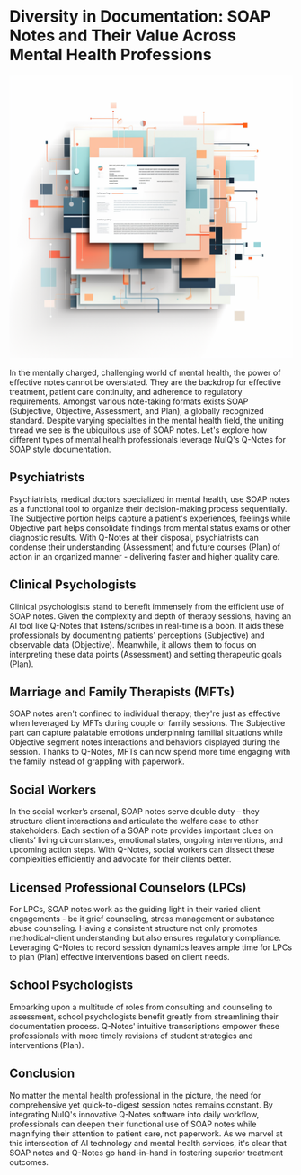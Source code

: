 # Diversity in Documentation: SOAP Notes and Their Value Across Mental Health Professions

![SOAP Notes Are Used Across Mental Health Professions](/articles/img/form2.png)

In the mentally charged, challenging world of mental health, the power of effective notes cannot be overstated. They are the backdrop for effective treatment, patient care continuity, and adherence to regulatory requirements. Amongst various note-taking formats exists SOAP (Subjective, Objective, Assessment, and Plan), a globally recognized standard. Despite varying specialties in the mental health field, the uniting thread we see is the ubiquitous use of SOAP notes. Let's explore how different types of mental health professionals leverage NuIQ's Q-Notes for SOAP style documentation.

## Psychiatrists

Psychiatrists, medical doctors specialized in mental health, use SOAP notes as a functional tool to organize their decision-making process sequentially. The Subjective portion helps capture a patient's experiences, feelings while Objective part helps consolidate findings from mental status exams or other diagnostic results. With Q-Notes at their disposal, psychiatrists can condense their understanding (Assessment) and future courses (Plan) of action in an organized manner - delivering faster and higher quality care.

## Clinical Psychologists

Clinical psychologists stand to benefit immensely from the efficient use of SOAP notes. Given the complexity and depth of therapy sessions, having an AI tool like Q-Notes that listens/scribes in real-time is a boon. It aids these professionals by documenting patients' perceptions (Subjective) and observable data (Objective). Meanwhile, it allows them to focus on interpreting these data points (Assessment) and setting therapeutic goals (Plan).

## Marriage and Family Therapists (MFTs)

SOAP notes aren't confined to individual therapy; they're just as effective when leveraged by MFTs during couple or family sessions. The Subjective part can capture palatable emotions underpinning familial situations while Objective segment notes interactions and behaviors displayed during the session. Thanks to Q-Notes, MFTs can now spend more time engaging with the family instead of grappling with paperwork.

## Social Workers

In the social worker’s arsenal, SOAP notes serve double duty – they structure client interactions and articulate the welfare case to other stakeholders. Each section of a SOAP note provides important clues on clients’ living circumstances, emotional states, ongoing interventions, and upcoming action steps. With Q-Notes, social workers can dissect these complexities efficiently and advocate for their clients better.

## Licensed Professional Counselors (LPCs)

For LPCs, SOAP notes work as the guiding light in their varied client engagements - be it grief counseling, stress management or substance abuse counseling. Having a consistent structure not only promotes methodical-client understanding but also ensures regulatory compliance. Leveraging Q-Notes to record session dynamics leaves ample time for LPCs to plan (Plan) effective interventions based on client needs.

## School Psychologists

Embarking upon a multitude of roles from consulting and counseling to assessment, school psychologists benefit greatly from streamlining their documentation process. Q-Notes' intuitive transcriptions empower these professionals with more timely revisions of student strategies and interventions (Plan).

## Conclusion

No matter the mental health professional in the picture, the need for comprehensive yet quick-to-digest session notes remains constant. By integrating NuIQ's innovative Q-Notes software into daily workflow, professionals can deepen their functional use of SOAP notes while magnifying their attention to patient care, not paperwork. As we marvel at this intersection of AI technology and mental health services, it's clear that SOAP notes and Q-Notes go hand-in-hand in fostering superior treatment outcomes.
